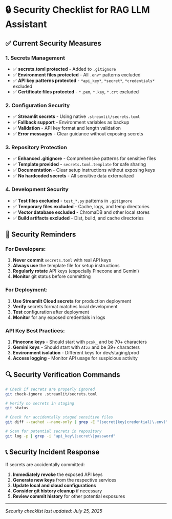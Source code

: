 # 🔒 Security Checklist for RAG LLM Assistant

## ✅ Current Security Measures

### **1. Secrets Management**
- ✅ **secrets.toml protected** - Added to `.gitignore`
- ✅ **Environment files protected** - All `.env*` patterns excluded
- ✅ **API key patterns protected** - `*api_key*`, `*secret*`, `*credentials*` excluded
- ✅ **Certificate files protected** - `*.pem`, `*.key`, `*.crt` excluded

### **2. Configuration Security**
- ✅ **Streamlit secrets** - Using native `.streamlit/secrets.toml`
- ✅ **Fallback support** - Environment variables as backup
- ✅ **Validation** - API key format and length validation
- ✅ **Error messages** - Clear guidance without exposing secrets

### **3. Repository Protection**
- ✅ **Enhanced .gitignore** - Comprehensive patterns for sensitive files
- ✅ **Template provided** - `secrets.toml.template` for safe sharing
- ✅ **Documentation** - Clear setup instructions without exposing keys
- ✅ **No hardcoded secrets** - All sensitive data externalized

### **4. Development Security**
- ✅ **Test files excluded** - `test_*.py` patterns in `.gitignore`
- ✅ **Temporary files excluded** - Cache, logs, and temp directories
- ✅ **Vector database excluded** - ChromaDB and other local stores
- ✅ **Build artifacts excluded** - Dist, build, and cache directories

## 🚨 Security Reminders

### **For Developers:**
1. **Never commit** `secrets.toml` with real API keys
2. **Always use** the template file for setup instructions
3. **Regularly rotate** API keys (especially Pinecone and Gemini)
4. **Monitor** git status before committing

### **For Deployment:**
1. **Use Streamlit Cloud secrets** for production deployment
2. **Verify** secrets format matches local development
3. **Test** configuration after deployment
4. **Monitor** for any exposed credentials in logs

### **API Key Best Practices:**
1. **Pinecone keys** - Should start with `pcsk_` and be 70+ characters
2. **Gemini keys** - Should start with `AIza` and be 39+ characters  
3. **Environment isolation** - Different keys for dev/staging/prod
4. **Access logging** - Monitor API usage for suspicious activity

## 🔍 Security Verification Commands

```bash
# Check if secrets are properly ignored
git check-ignore .streamlit/secrets.toml

# Verify no secrets in staging
git status

# Check for accidentally staged sensitive files
git diff --cached --name-only | grep -E "(secret|key|credential|\.env)"

# Scan for potential secrets in repository
git log -p | grep -i "api_key\|secret\|password"
```

## 📞 Security Incident Response

If secrets are accidentally committed:
1. **Immediately revoke** the exposed API keys
2. **Generate new keys** from the respective services
3. **Update local and cloud configurations**
4. **Consider git history cleanup** if necessary
5. **Review commit history** for other potential exposures

---
*Security checklist last updated: July 25, 2025*
